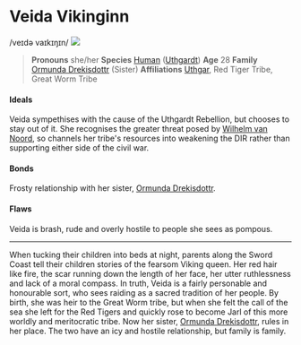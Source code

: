# Veida Vikinginn
/veɪdə vaɪkɪŋɪn/
![](veida-vikinginn.png)

> **Pronouns** she/her
> **Species** [Human](../../Species/Homonid/Human.md) ([Uthgardt](../../index.md))
> **Age** 28
> **Family** [Ormunda Drekisdottr](Ormunda%20Drekisdottr.md) (Sister)
> **Affiliations** [Uthgar](../../Cosmology/Daemons/Apotheotes/Uthgar.md), Red Tiger Tribe, Great Worm Tribe

#### Ideals
Veida sympethises with the cause of the Uthgardt Rebellion, but chooses to stay out of it. She recognises the greater threat posed by [Wilhelm van Noord](../DIR%20Citizens/Wilhelm%20van%20Noord.md), so channels her tribe's resources into weakening the DIR rather than supporting either side of the civil war.

#### Bonds
Frosty relationship with her sister, [Ormunda Drekisdottr](Ormunda%20Drekisdottr.md). 

#### Flaws
Veida is brash, rude and overly hostile to people she sees as pompous.

---

When tucking their children into beds at night, parents along the Sword Coast tell their children stories of the fearsom Viking queen. Her red hair like fire, the scar running down the length of her face, her utter ruthlessness and lack of a moral compass. In truth, Veida is a fairly personable and honourable sort, who sees raiding as a sacred tradition of her people. By birth, she was heir to the Great Worm tribe, but when she felt the call of the sea she left for the Red Tigers and quickly rose to become Jarl of this more worldly and meritocratic tribe. Now her sister, [Ormunda Drekisdottr](Ormunda%20Drekisdottr.md), rules in her place. The two have an icy and hostile relationship, but family is family.